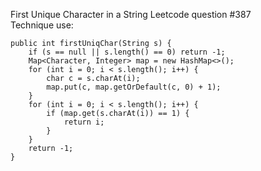 First Unique Character in a String
Leetcode question #387</br>
Technique use: 

```
public int firstUniqChar(String s) {
    if (s == null || s.length() == 0) return -1;
    Map<Character, Integer> map = new HashMap<>();
    for (int i = 0; i < s.length(); i++) {
        char c = s.charAt(i);
        map.put(c, map.getOrDefault(c, 0) + 1);
    }
    for (int i = 0; i < s.length(); i++) {
        if (map.get(s.charAt(i)) == 1) {
            return i;
        }
    }
    return -1;
}
```